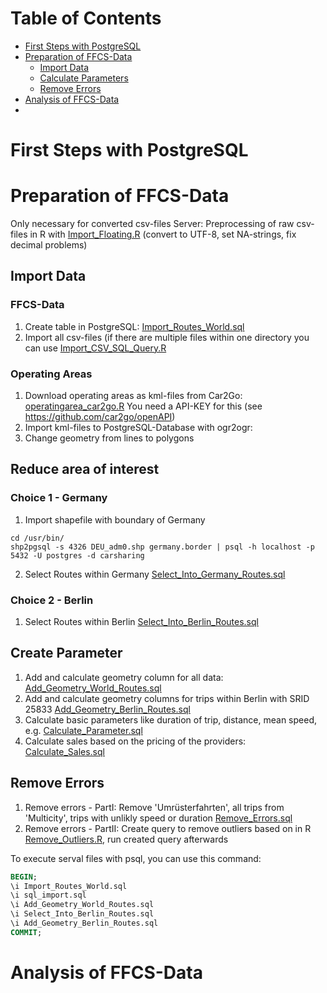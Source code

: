 
# Table of Contents
* [First Steps with PostgreSQL](#First_Steps)
* [Preparation of FFCS-Data](#Preparation)
  * [Import Data](#Import_Data)  
  * [Calculate Parameters](#Calc_Parameters) 
  * [Remove Errors](#Remove_Errors) 
* [Analysis of FFCS-Data](#Analysis)
* 




# First Steps with PostgreSQL <a id="First_Steps"></a>

# Preparation of FFCS-Data <a id="Preparation"></a>
Only necessary for converted csv-files Server:  Preprocessing of raw csv-files in R with [Import_Floating.R](Preparation/R/Import_Floating.R) (convert to UTF-8, set NA-strings, fix decimal problems)



## Import Data <a id="Import_Data"></a>
### FFCS-Data
1. Create table in PostgreSQL: [Import_Routes_World.sql](Preparation/PostgreSQL/Import_Routes_World.sql) 
2. Import all csv-files (if there are multiple files within one directory you can use [Import_CSV_SQL_Query.R](Preparation/R/Import_CSV_SQL_Query.R.R)

### Operating Areas
1. Download operating areas as kml-files from Car2Go: [operatingarea_car2go.R](Data/R/operatingarea_car2go.R) You need a API-KEY for this (see https://github.com/car2go/openAPI)
2. Import kml-files to PostgreSQL-Database with ogr2ogr: 
3. Change geometry from lines to polygons

 
## Reduce area of interest
### Choice 1 - Germany
1. Import shapefile with boundary of Germany

 ```
 cd /usr/bin/
 shp2pgsql -s 4326 DEU_adm0.shp germany.border | psql -h localhost -p 5432 -U postgres -d carsharing
 ```
2. Select Routes within Germany [Select_Into_Germany_Routes.sql](Preparation/PostgreSQL/Select_Into_Germany_Routes.sql)

### Choice 2 - Berlin
1. Select Routes within Berlin [Select_Into_Berlin_Routes.sql](Preparation/PostgreSQL/Select_Into_Berlin_Routes.sql)

## Create Parameter <a id="Calc_Parameters"></a>
1. Add and calculate geometry column for all data: [Add_Geometry_World_Routes.sql](Preparation/PostgreSQL/Add_Geometry_World_Routes.sql)
2. Add and calculate geometry columns for trips within Berlin with SRID 25833 [Add_Geometry_Berlin_Routes.sql](Preparation/PostgreSQL/Add_Geometry_Berlin_Routes.sql)
3. Calculate basic parameters like duration of trip, distance, mean speed, e.g. [Calculate_Parameter.sql](Preparation/PostgreSQL/Calculate_Parameter.sql)
4. Calculate sales based on the pricing of the providers: [Calculate_Sales.sql](Preparation/PostgreSQL/Calculate_Sales.sql)


## Remove Errors <a id="Remove_Errors"></a>
1. Remove errors - PartI: Remove 'Umrüsterfahrten', all trips from 'Multicity', trips with unlikly speed or duration [Remove_Errors.sql](Preparation/PostgreSQL/Remove_Errors.sql)
2. Remove errors - PartII: Create query to remove outliers based on in R [Remove_Outliers.R](Preparation/R/Remove_Outliers.R), run created query afterwards

To execute serval files with psql, you can use this command:

```sql
BEGIN;
\i Import_Routes_World.sql
\i sql_import.sql
\i Add_Geometry_World_Routes.sql
\i Select_Into_Berlin_Routes.sql
\i Add_Geometry_Berlin_Routes.sql
COMMIT;
```

# Analysis of FFCS-Data <a id="Analysis"></a>

